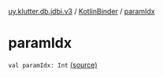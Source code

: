 [uy.klutter.db.jdbi.v3](../index.md) / [KotlinBinder](index.md) / [paramIdx](.)


# paramIdx
<code>val paramIdx: Int</code> [(source)](https://github.com/kohesive/klutter/blob/master/db-jdbi-v3-jdk8/src/main/kotlin/uy/klutter/db/jdbi/v3/KotlinBinder.kt#L17)<br/>

